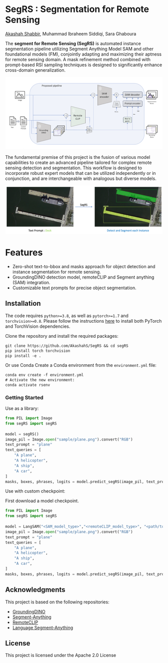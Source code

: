 # SegRS : Segmentation for Remote Sensing

[Akashah Shabbir](https://akashahs.github.io/), Muhammad Ibraheem Siddiqi, Sara Ghaboura

The **segment for Remote Sensing (SegRS)** is automated instance segmentation pipeline utilizing Segment Anything Model SAM and other foundational models (FM), conjointly adapting and maximizing their aptness for remote sensing domain. A mask refinement method combined with prompt-based RSI sampling techniques is designed to significantly enhance cross-domain generalization.

![segRS design](assets/segRS_design.png?raw=true)

The fundamental premise of this project is the fusion of various model capabilities to create an advanced pipeline tailored for complex remote sensing detection and segmentation. This workflow is designed to incorporate robust expert models that can be utilized independently or in conjunction, and are interchangeable with analogous but diverse models.

![segRS design](assets/segRS_example.png?raw=true)

# Features

- Zero-shot text-to-bbox and masks approach for object detection and instance segmentation for remote sensing.
- GroundingDINO detection model, remoteCLIP and Segment anything (SAM) integration.
- Customizable text prompts for precise object segmentation.

## Installation

The code requires `python>=3.8`, as well as `pytorch>=1.7` and `torchvision>=0.8`. Please follow the instructions [here](https://pytorch.org/get-started/locally/) to install both PyTorch and TorchVision dependencies.

Clone the repository and install the required packages:

```
git clone https://github.com/AkashahS/SegRS && cd segRS
pip install torch torchvision
pip install -e .
```
Or use Conda
Create a Conda environment from the `environment.yml` file:
```
conda env create -f environment.yml
# Activate the new environment:
conda activate rsenv
```

### Getting Started

Use as a library:

```python
from PIL import Image
from segRS import segRS

model = segRS()
image_pil = Image.open("sample/plane.png").convert("RGB")
text_prompt = "plane"
text_queries = [
    "A plane", 
    "A helicopter", 
    "A ship", 
    "A car",
]
masks, boxes, phrases, logits = model.predict_segRS(image_pil, text_prompt,text_queries)
```

Use with custom checkpoint:

First download a model checkpoint. 

```python
from PIL import Image
from segRS import segRS

model = LangSAM("<SAM_model_type>","<remoteCLIP_model_type>", "<path/to/checkpoint>")
image_pil = Image.open("sample/plane.png").convert("RGB")
text_prompt = "plane"
text_queries = [
    "A plane", 
    "A helicopter", 
    "A ship", 
    "A car",
]
masks, boxes, phrases, logits = model.predict_segRS(image_pil, text_prompt,text_queries)
```

## Acknowledgments

This project is based on the following repositories:

- [GroundingDINO](https://github.com/IDEA-Research/GroundingDINO)
- [Segment-Anything](https://github.com/facebookresearch/segment-anything)
- [RemoteCLIP](https://github.com/ChenDelong1999/RemoteCLIP)
- [Language Segment-Anything](https://github.com/luca-medeiros/lang-segment-anything)

## License

This project is licensed under the Apache 2.0 License
